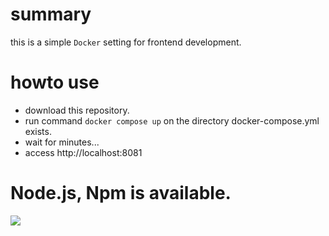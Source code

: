 # summary
this is a simple `Docker` setting for frontend development.

# howto use
- download this repository.
- run command `docker compose up` on the directory docker-compose.yml exists.
- wait for minutes...
- access http://localhost:8081

# Node.js, Npm is available.
<img src="https://github.com/DJYoko/dockerNginxNodeMinimum/assets/47216665/19ce6c72-31ff-446a-9186-ab7184d8c0b6">
